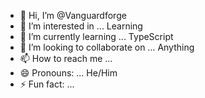 - 👋 Hi, I’m @Vanguardforge
- 👀 I’m interested in ... Learning
- 🌱 I’m currently learning ... TypeScript
- 💞️ I’m looking to collaborate on ... Anything
- 📫 How to reach me ...
- 😄 Pronouns: ... He/Him
- ⚡ Fun fact: ... 

<!---
Vanguardforge/Vanguardforge is a ✨ special ✨ repository because its `README.md` (this file) appears on your GitHub profile.
You can click the Preview link to take a look at your changes.
--->

